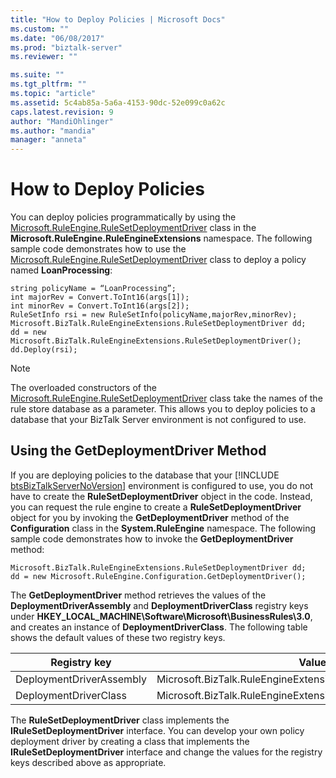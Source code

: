 ```yaml
---
title: "How to Deploy Policies | Microsoft Docs"
ms.custom: ""
ms.date: "06/08/2017"
ms.prod: "biztalk-server"
ms.reviewer: ""

ms.suite: ""
ms.tgt_pltfrm: ""
ms.topic: "article"
ms.assetid: 5c4ab85a-5a6a-4153-90dc-52e099c0a62c
caps.latest.revision: 9
author: "MandiOhlinger"
ms.author: "mandia"
manager: "anneta"
---
```

# How to Deploy Policies
You can deploy policies programmatically by using the [Microsoft.RuleEngine.RuleSetDeploymentDriver](http://msdn.microsoft.com/library/microsoft.ruleengine.rulesetdeploymentdriver.aspx) class in the **Microsoft.RuleEngine.RuleEngineExtensions** namespace. The following sample code demonstrates how to use the [Microsoft.RuleEngine.RuleSetDeploymentDriver](http://msdn.microsoft.com/library/microsoft.ruleengine.rulesetdeploymentdriver.aspx) class to deploy a policy named **LoanProcessing**:  
  
```  
string policyName = “LoanProcessing”;  
int majorRev = Convert.ToInt16(args[1]);  
int minorRev = Convert.ToInt16(args[2]);  
RuleSetInfo rsi = new RuleSetInfo(policyName,majorRev,minorRev);  
Microsoft.BizTalk.RuleEngineExtensions.RuleSetDeploymentDriver dd;  
dd = new Microsoft.BizTalk.RuleEngineExtensions.RuleSetDeploymentDriver();  
dd.Deploy(rsi);  
```  
  
> [!NOTE]
>  The overloaded constructors of the [Microsoft.RuleEngine.RuleSetDeploymentDriver](http://msdn.microsoft.com/library/microsoft.ruleengine.rulesetdeploymentdriver.aspx) class take the names of the rule store database as a parameter. This allows you to deploy policies to a database that your BizTalk Server environment is not configured to use.  
  
## Using the GetDeploymentDriver Method  
 If you are deploying policies to the database that your [!INCLUDE [btsBizTalkServerNoVersion](../includes/btsbiztalkservernoversion-md.md)] environment is configured to use, you do not have to create the <strong>RuleSetDeploymentDriver</strong> object in the code. Instead, you can request the rule engine to create a <strong>RuleSetDeploymentDriver</strong> object for you by invoking the <strong>GetDeploymentDriver</strong> method of the <strong>Configuration</strong> class in the <strong>System.RuleEngine</strong> namespace. The following sample code demonstrates how to invoke the <strong>GetDeploymentDriver</strong> method:  
  
```  
Microsoft.BizTalk.RuleEngineExtensions.RuleSetDeploymentDriver dd;  
dd = new Microsoft.RuleEngine.Configuration.GetDeploymentDriver();  
```  
  
 The **GetDeploymentDriver** method retrieves the values of the **DeploymentDriverAssembly** and **DeploymentDriverClass** registry keys under **HKEY_LOCAL_MACHINE\Software\Microsoft\BusinessRules\3.0**, and creates an instance of **DeploymentDriverClass**. The following table shows the default values of these two registry keys.  
  
|Registry key|Value|  
|------------------|-----------|  
|DeploymentDriverAssembly|Microsoft.BizTalk.RuleEngineExtensions|  
|DeploymentDriverClass|Microsoft.BizTalk.RuleEngineExtensions.RuleSetDeploymentDriver|  
  
 The **RuleSetDeploymentDriver** class implements the **IRuleSetDeploymentDriver** interface. You can develop your own policy deployment driver by creating a class that implements the **IRuleSetDeploymentDriver** interface and change the values for the registry keys described above as appropriate.